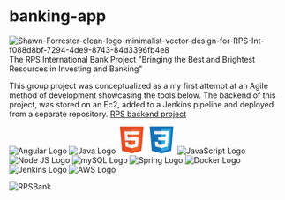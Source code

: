 # banking-app

<img src="https://i.ibb.co/zxKYKxF/Shawn-Forrester-clean-logo-minimalist-vector-design-for-RPS-Int-f088d8bf-7294-4de9-8743-84d3396fb4e8.png" alt="Shawn-Forrester-clean-logo-minimalist-vector-design-for-RPS-Int-f088d8bf-7294-4de9-8743-84d3396fb4e8" border="0" width="120">
The RPS International Bank Project
"Bringing the Best and Brightest Resources in Investing and Banking"

This group project was conceptualized as a my first attempt at an Agile method of development showcasing the tools below. The backend of this project, was stored on an Ec2, added to a Jenkins pipeline and deployed from a separate repository. <a href="https://github.com/shawnyforrester/banking-app-backend.git">RPS backend project</a>

 <img src="https://cdn.worldvectorlogo.com/logos/angular-icon-1.svg" alt="Angular Logo" width="50" height="50"/> <img src="https://cdn.worldvectorlogo.com/logos/java.svg" alt="Java Logo" width="50" height="50"/> <img src="https://raw.githubusercontent.com/devicons/devicon/7a4ca8aa871d6dca81691e018d31eed89cb70a76/icons/html5/html5-original.svg" alt="HTML5 Logo" width="50" height="50"/> <img src="https://raw.githubusercontent.com/devicons/devicon/7a4ca8aa871d6dca81691e018d31eed89cb70a76/icons/css3/css3-original.svg" alt="CSS3 Logo" width="50" height="50"/>   <img src="https://cdn.worldvectorlogo.com/logos/logo-javascript.svg" alt="JavaScript Logo" width="50" height="50"/> <img src="https://cdn.worldvectorlogo.com/logos/nodejs-icon.svg" alt="Node JS Logo" width="50" height="50"/> <img src="https://cdn.worldvectorlogo.com/logos/mysql-6.svg" alt="mySQL Logo" width="50" height="50"> <img src = "https://cdn.worldvectorlogo.com/logos/spring-3.svg" alt = "Spring Logo" width="50" height="50"/> <img src="https://cdn.worldvectorlogo.com/logos/docker.svg" alt="Docker Logo" width="50" height="50"/> <img src="https://cdn.worldvectorlogo.com/logos/jenkins-1.svg" alt="Jenkins Logo" width="50" height="50"/> <img src="https://cdn.worldvectorlogo.com/logos/amazon-web-services-2.svg" alt="AWS Logo" width="50" height="50"/>
 
<img src="https://i.ibb.co/c1frSWp/RPSBank.jpg" alt="RPSBank" border="0">
